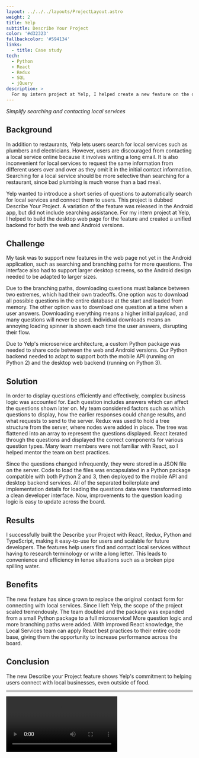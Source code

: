 ```yaml
---
layout: ../../../layouts/ProjectLayout.astro
weight: 2
title: Yelp
subtitle: Describe Your Project
color: '#d32323'
fallbackcolor: '#594134'
links:
  - title: Case study
tech:
  - Python
  - React
  - Redux
  - SQL
  - jQuery
description: >
  For my intern project at Yelp, I helped create a new feature on the desktop website to make it easier for users to request quotes from home services businesses. Rather than search for a business and write a message to them from scratch, "Describe Your Project" lets users answer multiple-choice questions before they are presented with businesses to send their request to.
---
```


_Simplify searching and contacting local services_

## Background

In addition to restaurants, Yelp lets users search for local services such as plumbers and electricians. However, users are discouraged from contacting a local service online because it involves writing a long email. It is also inconvenient for local services to request the same information from different users over and over as they omit it in the initial contact information. Searching for a local service should be more selective than searching for a restaurant, since bad plumbing is much worse than a bad meal.

Yelp wanted to introduce a short series of questions to automatically search for local services and connect them to users. This project is dubbed Describe Your Project. A variation of the feature was released in the Android app, but did not include searching assistance. For my intern project at Yelp, I helped to build the desktop web page for the feature and created a unified backend for both the web and Android versions.

## Challenge

My task was to support new features in the web page not yet in the Android application, such as searching and branching paths for more questions. The interface also had to support larger desktop screens, so the Android design needed to be adapted to larger sizes.

Due to the branching paths, downloading questions must balance between two extremes, which had their own tradeoffs. One option was to download all possible questions in the entire database at the start and loaded from memory. The other option was to download one question at a time when a user answers. Downloading everything means a higher initial payload, and many questions will never be used. Individual downloads means an annoying loading spinner is shown each time the user answers, disrupting their flow.

Due to Yelp's microservice architecture, a custom Python package was needed to share code between the web and Android versions. Our Python backend needed to adapt to support both the mobile API (running on Python 2) and the desktop web backend (running on Python 3).

## Solution

In order to display questions efficiently and effectively, complex business logic was accounted for. Each question includes answers which can affect the questions shown later on. My team considered factors such as which questions to display, how the earlier responses could change results, and what requests to send to the server. Redux was used to hold a tree structure from the server, where nodes were added in place. The tree was flattened into an array to represent the questions displayed. React iterated through the questions and displayed the correct components for various question types. Many team members were not familiar with React, so I helped mentor the team on best practices.

Since the questions changed infrequently, they were stored in a JSON file on the server. Code to load the files was encapsulated in a Python package compatible with both Python 2 and 3, then deployed to the mobile API and desktop backend services. All of the separated boilerplate and implementation details for loading the questions data were transformed into a clean developer interface. Now, improvements to the question loading logic is easy to update across the board.

## Results

I successfully built the Describe your Project with React, Redux, Python and TypeScript, making it easy-to-use for users and scalable for future developers. The features help users find and contact local services without having to research terminology or write a long letter. This leads to convenience and efficiency in tense situations such as a broken pipe spilling water.

## Benefits

The new feature has since grown to replace the original contact form for connecting with local services. Since I left Yelp, the scope of the project scaled tremendously. The team doubled and the package was expanded from a small Python package to a full microservice! More question logic and more branching paths were added. With improved React knowledge, the Local Services team can apply React best practices to their entire code base, giving them the opportunity to increase performance across the board.

## Conclusion

The new Describe your Project feature shows Yelp's commitment to helping users connect with local businesses, even outside of food.

---

<video src="demo.mp4">
